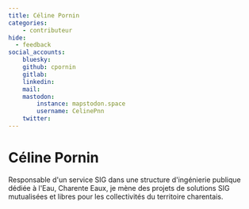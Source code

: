 ```yaml
---
title: Céline Pornin
categories:
    - contributeur
hide:
  - feedback
social_accounts:
    bluesky:
    github: cpornin
    gitlab:
    linkedin:
    mail:
    mastodon:
        instance: mapstodon.space
        username: CelinePnn
    twitter:
---
```


# Céline Pornin

<!-- --8<-- [start:author-sign-block] -->
Responsable d'un service SIG dans une structure d'ingénierie publique dédiée à l'Eau, Charente Eaux, je mène des projets de solutions SIG mutualisées et libres pour les collectivités du territoire charentais.
<!-- --8<-- [end:author-sign-block] -->
